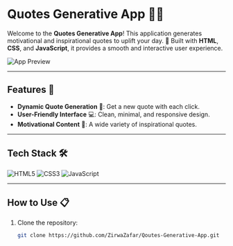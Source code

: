 # Quotes Generative App 📜✨

Welcome to the **Quotes Generative App**! This application generates motivational and inspirational quotes to uplift your day. 🌟 Built with **HTML**, **CSS**, and **JavaScript**, it provides a smooth and interactive user experience.

![App Preview](https://via.placeholder.com/800x400?text=Quotes+Generative+App+Preview)

---

## Features 🚀
- **Dynamic Quote Generation** 🔄: Get a new quote with each click.
- **User-Friendly Interface** 💻: Clean, minimal, and responsive design.
- **Motivational Content** 🌼: A wide variety of inspirational quotes.

---

## Tech Stack 🛠️
![HTML5](https://img.shields.io/badge/HTML5-orange?style=for-the-badge&logo=html5)
![CSS3](https://img.shields.io/badge/CSS3-blue?style=for-the-badge&logo=css3)
![JavaScript](https://img.shields.io/badge/JavaScript-yellow?style=for-the-badge&logo=javascript)

---

## How to Use 📋
1. Clone the repository:
   ```bash
   git clone https://github.com/ZirwaZafar/Qoutes-Generative-App.git
